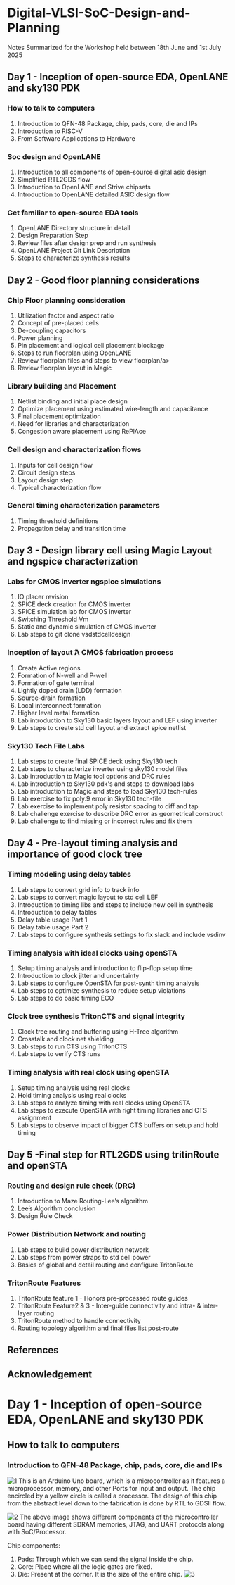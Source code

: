 ﻿# Digital-VLSI-SoC-Design-and-Planning
Notes Summarized for the Workshop held between 18th June and 1st July 2025
## Day 1 - Inception of open-source EDA, OpenLANE and sky130 PDK
### How to talk to computers
1. Introduction to QFN-48 Package, chip, pads, core, die and IPs
2. Introduction to RISC-V
3. From Software Applications to Hardware
### Soc design and OpenLANE
1. Introduction to all components of open-source digital asic design
2. Simplified RTL2GDS flow
3. Introduction to OpenLANE and Strive chipsets
4. Introduction to OpenLANE detailed ASIC design flow
### Get familiar to open-source EDA tools
1. OpenLANE Directory structure in detail
2. Design Preparation Step
3. Review files after design prep and run synthesis
4. OpenLANE Project Git Link Description
5. Steps to characterize synthesis results
## Day 2 - Good floor planning considerations
### Chip Floor planning consideration
1. Utilization factor and aspect ratio
2. Concept of pre-placed cells
3. De-coupling capacitors
4. Power planning
5. Pin placement and logical cell placement blockage
6. Steps to run floorplan using OpenLANE
7. Review floorplan files and steps to view floorplan/a>
8. Review floorplan layout in Magic
### Library building and Placement
1. Netlist binding and initial place design
2. Optimize placement using estimated wire-length and capacitance
3. Final placement optimization
4. Need for libraries and characterization
5. Congestion aware placement using RePlAce
### Cell design and characterization flows
1. Inputs for cell design flow
2. Circuit design steps
3. Layout design step
4. Typical characterization flow
### General timing characterization parameters
1. Timing threshold definitions
2. Propagation delay and transition time
## Day 3 - Design library cell using Magic Layout and ngspice characterization
### Labs for CMOS inverter ngspice simulations
1. IO placer revision
2. SPICE deck creation for CMOS inverter
3. SPICE simulation lab for CMOS inverter
4. Switching Threshold Vm
5. Static and dynamic simulation of CMOS inverter
6. Lab steps to git clone vsdstdcelldesign
### Inception of layout ̂A CMOS fabrication process
1. Create Active regions
2. Formation of N-well and P-well
3. Formation of gate terminal
4. Lightly doped drain (LDD) formation
5. Source-drain formation
6. Local interconnect formation
7. Higher level metal formation
8. Lab introduction to Sky130 basic layers layout and LEF using inverter
9. Lab steps to create std cell layout and extract spice netlist
### Sky130 Tech File Labs
1. Lab steps to create final SPICE deck using Sky130 tech
2. Lab steps to characterize inverter using sky130 model files
3. Lab introduction to Magic tool options and DRC rules
4. Lab introduction to Sky130 pdk's and steps to download labs
5. Lab introduction to Magic and steps to load Sky130 tech-rules
6. Lab exercise to fix poly.9 error in Sky130 tech-file
7. Lab exercise to implement poly resistor spacing to diff and tap
8. Lab challenge exercise to describe DRC error as geometrical construct
9. Lab challenge to find missing or incorrect rules and fix them
## Day 4 - Pre-layout timing analysis and importance of good clock tree
### Timing modeling using delay tables
1. Lab steps to convert grid info to track info
2. Lab steps to convert magic layout to std cell LEF
3. Introduction to timing libs and steps to include new cell in synthesis
4. Introduction to delay tables
5. Delay table usage Part 1
6. Delay table usage Part 2
7. Lab steps to configure synthesis settings to fix slack and include vsdinv
### Timing analysis with ideal clocks using openSTA
1. Setup timing analysis and introduction to flip-flop setup time
2. Introduction to clock jitter and uncertainty
3. Lab steps to configure OpenSTA for post-synth timing analysis
4. Lab steps to optimize synthesis to reduce setup violations
5. Lab steps to do basic timing ECO
### Clock tree synthesis TritonCTS and signal integrity
1. Clock tree routing and buffering using H-Tree algorithm
2. Crosstalk and clock net shielding
3. Lab steps to run CTS using TritonCTS
4. Lab steps to verify CTS runs
### Timing analysis with real clock using openSTA
1. Setup timing analysis using real clocks
2. Hold timing analysis using real clocks
3. Lab steps to analyze timing with real clocks using OpenSTA
4. Lab steps to execute OpenSTA with right timing libraries and CTS assignment
5. Lab steps to observe impact of bigger CTS buffers on setup and hold timing
## Day 5 -Final step for RTL2GDS using tritinRoute and openSTA
### Routing and design rule check (DRC)
1. Introduction to Maze Routing-Lee’s algorithm
2. Lee’s Algorithm conclusion
3. Design Rule Check
### Power Distribution Network and routing
1. Lab steps to build power distribution network
2. Lab steps from power straps to std cell power
3. Basics of global and detail routing and configure TritonRoute
### TritonRoute Features
1. TritonRoute feature 1 - Honors pre-processed route guides
2. TritonRoute Feature2 & 3 - Inter-guide connectivity and intra- & inter-layer routing
3. TritonRoute method to handle connectivity
4. Routing topology algorithm and final files list post-route
## References
## Acknowledgement

# Day 1 - Inception of open-source EDA, OpenLANE and sky130 PDK
## How to talk to computers
### Introduction to QFN-48 Package, chip, pads, core, die and IPs
![1](./Images/1.png)
  This is an Arduino Uno board, which is a microcontroller as it features a microprocessor, memory, and other Ports for input and output. The chip encircled by a yellow circle is called a processor.
  The design of this chip from the abstract level down to the fabrication is done by RTL to GDSll flow.

![2](./Images/2.png)
The above image shows different components of the microcontroller board having different SDRAM memories, JTAG, and UART protocols along with SoC/Processor.

 Chip components:
  1. Pads: Through which we can send the signal inside the chip.
  2. Core: Place where all the logic gates are fixed.
  3. Die: Present at the corner. It is the size of the entire chip.
![3](./Images/3.png)
